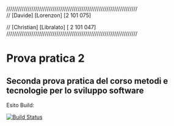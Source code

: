 ////////////////////////////////////////////////////////////////////  
 // [Davide] [Lorenzon] [2 101 075]  

 // [Christian] [Libralato] [ 2 101 047]  
////////////////////////////////////////////////////////////////////

# Prova pratica 2

## Seconda prova pratica del corso metodi e tecnologie per lo sviluppo software



Esito Build:

[![Build Status](https://github.com/Chris-Libra-Unipd/MTSS-Roman-Numbers/actions/workflows/build.yml/badge.svg)](https://github.com/Chris-Libra-Unipd/MTSS-Roman-Numbers/actions)



